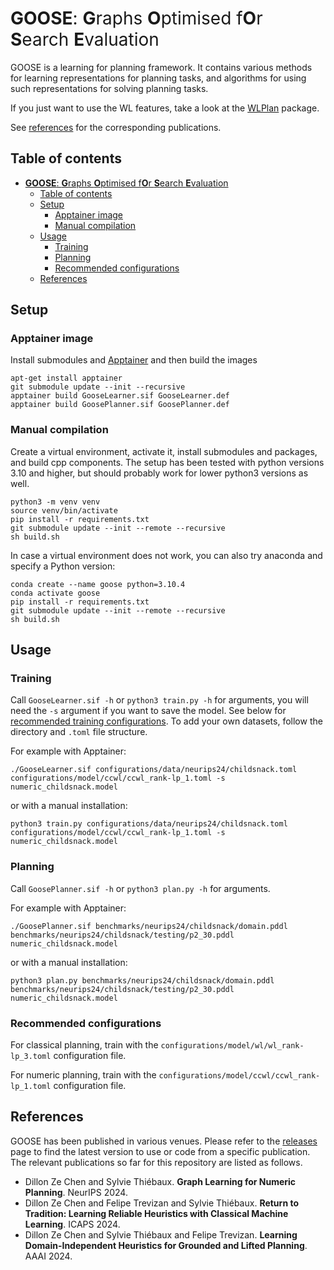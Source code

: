 <span style="font-weight:normal">**GOOSE**: **G**raphs **O**ptimised f**O**r **S**earch **E**valuation</span>
=============================================================================================================

GOOSE is a learning for planning framework. It contains various methods for learning representations for planning tasks, and algorithms for using such representations for solving planning tasks.

If you just want to use the WL features, take a look at the [WLPlan](https://github.com/DillonZChen/wlplan) package.

See [references](#references) for the corresponding publications.

## Table of contents
- [**GOOSE**: **G**raphs **O**ptimised f**O**r **S**earch **E**valuation](#goose-graphs-optimised-for-search-evaluation)
  - [Table of contents](#table-of-contents)
  - [Setup](#setup)
    - [Apptainer image](#apptainer-image)
    - [Manual compilation](#manual-compilation)
  - [Usage](#usage)
    - [Training](#training)
    - [Planning](#planning)
    - [Recommended configurations](#recommended-configurations)
  - [References](#references)

## Setup

### Apptainer image
Install submodules and [Apptainer](https://apptainer.org/) and then build the images

    apt-get install apptainer
    git submodule update --init --recursive
    apptainer build GooseLearner.sif GooseLearner.def
    apptainer build GoosePlanner.sif GoosePlanner.def


### Manual compilation
Create a virtual environment, activate it, install submodules and packages, and build cpp components.
The setup has been tested with python versions 3.10 and higher, but should probably work for lower python3 versions as well.

    python3 -m venv venv
    source venv/bin/activate
    pip install -r requirements.txt
    git submodule update --init --remote --recursive
    sh build.sh

In case a virtual environment does not work, you can also try anaconda and specify a Python version:

    conda create --name goose python=3.10.4
    conda activate goose
    pip install -r requirements.txt
    git submodule update --init --remote --recursive
    sh build.sh


## Usage
### Training
Call `GooseLearner.sif -h` or `python3 train.py -h` for arguments, you will need the `-s` argument if you want to save the model.
See below for [recommended training configurations](#recommended-configurations).
To add your own datasets, follow the directory and `.toml` file structure.

For example with Apptainer:

    ./GooseLearner.sif configurations/data/neurips24/childsnack.toml configurations/model/ccwl/ccwl_rank-lp_1.toml -s numeric_childsnack.model

or with a manual installation:

    python3 train.py configurations/data/neurips24/childsnack.toml configurations/model/ccwl/ccwl_rank-lp_1.toml -s numeric_childsnack.model


### Planning
Call `GoosePlanner.sif -h` or `python3 plan.py -h` for arguments.

For example with Apptainer:

    ./GoosePlanner.sif benchmarks/neurips24/childsnack/domain.pddl benchmarks/neurips24/childsnack/testing/p2_30.pddl numeric_childsnack.model

or with a manual installation:

    python3 plan.py benchmarks/neurips24/childsnack/domain.pddl benchmarks/neurips24/childsnack/testing/p2_30.pddl numeric_childsnack.model


### Recommended configurations
For classical planning, train with the `configurations/model/wl/wl_rank-lp_3.toml` configuration file.

For numeric planning, train with the `configurations/model/ccwl/ccwl_rank-lp_1.toml` configuration file.


## References
GOOSE has been published in various venues. Please refer to the [releases](https://github.com/DillonZChen/goose/releases) page to find the latest version to use or code from a specific publication. The relevant publications so far for this repository are listed as follows.

- Dillon Ze Chen and Sylvie Thiébaux. **Graph Learning for Numeric Planning**. NeurIPS 2024.
- Dillon Ze Chen and Felipe Trevizan and Sylvie Thiébaux. **Return to Tradition: Learning Reliable Heuristics with Classical Machine Learning**. ICAPS 2024.
- Dillon Ze Chen and Sylvie Thiébaux and Felipe Trevizan. **Learning Domain-Independent Heuristics for Grounded and Lifted Planning**. AAAI 2024.
